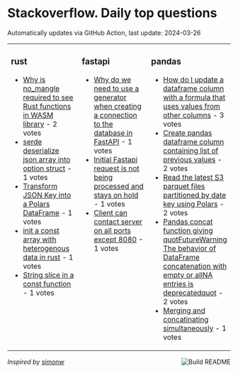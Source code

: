 # Stackoverflow. Daily top questions 

Automatically updates via GitHub Action, last update: <!-- date starts -->2024-03-26<!-- date ends -->


<table><tr><td valign="top" width="33%">

### rust
<!-- rust starts -->
* [Why is no_mangle required to see Rust functions in WASM library](https://stackoverflow.com/questions/78221495/why-is-no-mangle-required-to-see-rust-functions-in-wasm-library) - 2 votes
* [serde deserialize json array into option struct](https://stackoverflow.com/questions/78221058/serde-deserialize-json-array-into-option-struct) - 1 votes
* [Transform JSON Key into a Polars DataFrame](https://stackoverflow.com/questions/78216815/transform-json-key-into-a-polars-dataframe) - 1 votes
* [init a const array with heterogenous data in rust](https://stackoverflow.com/questions/78227965/init-a-const-array-with-heterogenous-data-in-rust) - 1 votes
* [String slice in a const function](https://stackoverflow.com/questions/78222066/string-slice-in-a-const-function) - 1 votes
<!-- rust ends -->
</td><td valign="top" width="34%">


### fastapi
<!-- fastapi starts -->
* [Why do we need to use a generator when creating a connection to the database in FastAPI](https://stackoverflow.com/questions/78218927/why-do-we-need-to-use-a-generator-when-creating-a-connection-to-the-database-in) - 1 votes
* [Initial Fastapi request is not being processed and stays on hold](https://stackoverflow.com/questions/78226087/initial-fastapi-request-is-not-being-processed-and-stays-on-hold) - 1 votes
* [Client can contact server on all ports except 8080](https://stackoverflow.com/questions/78216605/client-can-contact-server-on-all-ports-except-8080) - 1 votes
<!-- fastapi ends -->
</td><td valign="top" width="34%">


### pandas
<!-- pandas starts -->
* [How do I update a dataframe column with a formula that uses values from other columns](https://stackoverflow.com/questions/78225517/how-do-i-update-a-dataframe-column-with-a-formula-that-uses-values-from-other-co) - 3 votes
* [Create pandas dataframe column containing list of previous values](https://stackoverflow.com/questions/78219149/create-pandas-dataframe-column-containing-list-of-previous-values) - 2 votes
* [Read the latest S3 parquet files partitioned by date key using Polars](https://stackoverflow.com/questions/78222522/read-the-latest-s3-parquet-files-partitioned-by-date-key-using-polars) - 2 votes
* [Pandas concat function giving quotFutureWarning The behavior of DataFrame concatenation with empty or allNA entries is deprecatedquot](https://stackoverflow.com/questions/78225424/pandas-concat-function-giving-futurewarning-the-behavior-of-dataframe-concaten) - 2 votes
* [Merging and concatinating simultaneously](https://stackoverflow.com/questions/78221852/merging-and-concatinating-simultaneously) - 1 votes
<!-- pandas ends -->
</td></tr></table>

<a href="https://github.com/hp0404/hp0404/actions"><img src="https://github.com/hp0404/hp0404/workflows/Build%20README/badge.svg" align="right" alt="Build README"></a> <p>*Inspired by  [simonw](https://github.com/simonw/simonw)*</p>
